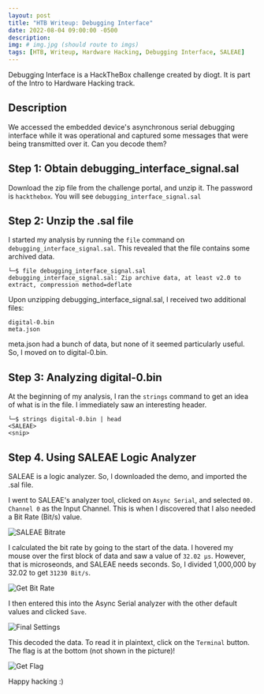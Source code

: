 ```yaml
---
layout: post
title: "HTB Writeup: Debugging Interface"
date: 2022-08-04 09:00:00 -0500
description:
img: # img.jpg (should route to imgs)
tags: [HTB, Writeup, Hardware Hacking, Debugging Interface, SALEAE]
---
```

Debugging Interface is a HackTheBox challenge created by diogt. It is part of the Intro to Hardware Hacking track. 


## Description
We accessed the embedded device's asynchronous serial debugging interface while it was operational and captured some messages that were being transmitted over it. Can you decode them?


## Step 1: Obtain debugging_interface_signal.sal 

Download the zip file from the challenge portal, and unzip it. The password is `hackthebox`. You will see `debugging_interface_signal.sal`


## Step 2: Unzip the .sal file

I started my analysis by running the `file` command on `debugging_interface_signal.sal`. This revealed that the file contains some archived data.

```
└─$ file debugging_interface_signal.sal                                                                
debugging_interface_signal.sal: Zip archive data, at least v2.0 to extract, compression method=deflate
```
Upon unzipping debugging_interface_signal.sal,  I received two additional files: 

```
digital-0.bin
meta.json
```

meta.json had a bunch of data, but none of it seemed particularly useful. So, I moved on to digital-0.bin.


## Step 3: Analyzing digital-0.bin
At the beginning of my analysis, I ran the `strings` command to get an idea of what is in the file. I immediately saw an interesting header. 

```
└─$ strings digital-0.bin | head
<SALEAE>
<snip>
```

## Step 4. Using SALEAE Logic Analyzer

SALEAE is a logic analyzer. So, I downloaded the demo, and imported the .sal file. 

I went to SALEAE's analyzer tool, clicked on `Async Serial`, and selected `00. Channel 0` as the Input Channel. This is when I discovered that I also needed a Bit Rate (Bit/s) value.  

![SALEAE Bitrate]({{site.baseurl}}/assets/img/initial-settings.png)


I calculated the bit rate by going to the start of the data. I hovered my mouse over the first block of data and saw a value of `32.02 µs`. However, that is microseonds, and SALEAE needs seconds. So, I divided 1,000,000 by 32.02 to get `31230 Bit/s`. 

![Get Bit Rate]({{site.baseurl}}/assets/img/bitrate.png)

I then entered this into the Async Serial analyzer with the other default values and clicked `Save`.

![Final Settings]({{site.baseurl}}/assets/img/saleae-settings.png)

This decoded the data. To read it in plaintext, click on the `Terminal` button. The flag is at the bottom (not shown in the picture)! 

![Get Flag]({{site.baseurl}}/assets/img/saleae-flag.png)

Happy hacking :) 

